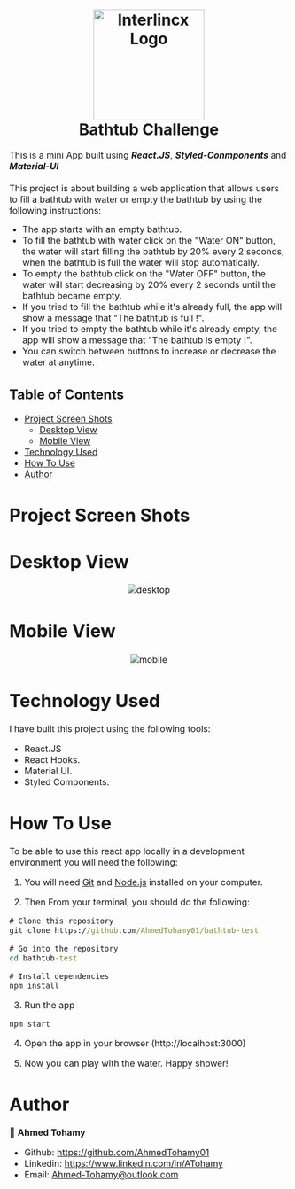 
<h1 align="center">
  <img title="github" src="https://github.githubassets.com/images/modules/logos_page/GitHub-Mark.png" alt="Interlincx Logo" width="200" />
  <br>
  Bathtub Challenge 
</h1>

<p><font size="3">
  This is a mini App built using <strong><em>React.JS</em></strong>, <strong><em>Styled-Conmponents</em></strong> and <strong><em>Material-UI</em></strong>
  <br><br> 
	 This project is about building a web application that allows users to fill a bathtub with water or empty the bathtub by using the following instructions: 

* The app starts with an empty bathtub.
* To fill the bathtub with water click on the "Water ON" button, the water will start filling the bathtub by 20% every 2 seconds, when the bathtub is full the water will stop automatically.
* To empty the bathtub click on the "Water OFF" button, the water will start decreasing by 20% every 2 seconds until the bathtub became empty.
* If you tried to fill the bathtub while it's already full, the app will show a message that "The bathtub is full !".
* If you tried to empty the bathtub while it's already empty,  the app will show a message that "The bathtub is empty !".
* You can switch between buttons to increase or decrease the water at anytime. 

</p>


## Table of Contents

- [Project Screen Shots](#project-screen-shots)
  - [Desktop View](#desktop-view)
  - [Mobile View](#mobile-view)
- [Technology Used](#technology-used)
- [How To Use](#how-to-use)
- [Author](#author)


# Project Screen Shots

 # Desktop View
 
<div align="center"><a name="menu"></a>

![desktop](https://user-images.githubusercontent.com/54721194/108583340-78b30a00-7341-11eb-89ac-057ce04eda2e.png)

</div>

 # Mobile View
 

<div align="center"><a name="menu"></a>

![mobile](https://user-images.githubusercontent.com/54721194/108583411-eeb77100-7341-11eb-91bb-a85b9079cca3.png)

</div>


# Technology Used

I have built this project using the following tools:
- React.JS
- React Hooks.
- Material UI.
- Styled Components.


# How To Use

To be able to use this react app locally in a development environment you will need the following:

1) You will need [Git](https://git-scm.com) and [Node.js](https://nodejs.org/en/download/) installed on your computer.

2) Then From your terminal, you should do the following:

```cmd
# Clone this repository
git clone https://github.com/AhmedTohamy01/bathtub-test

# Go into the repository
cd bathtub-test

# Install dependencies
npm install 
```

3) Run the app
```cmd
npm start
```

4) Open the app in your browser 
(http://localhost:3000)

5) Now you can play with the water. 
Happy shower!


# Author

👤 **Ahmed Tohamy**
- Github: https://github.com/AhmedTohamy01
- Linkedin: https://www.linkedin.com/in/ATohamy
- Email: Ahmed-Tohamy@outlook.com
